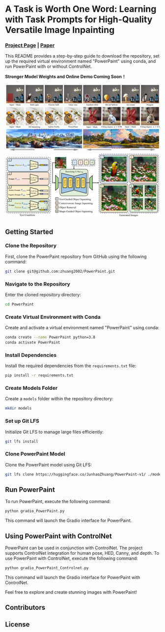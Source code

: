 # A Task is Worth One Word: Learning with Task Prompts for High-Quality Versatile Image Inpainting

### [Project Page](https://powerpaint.github.io/) | [Paper](https://arxiv.org/abs/2312.03594) 

This README provides a step-by-step guide to download the repository, set up the required virtual environment named "PowerPaint" using conda, and run PowerPaint with or without ControlNet. 

**Stronger Model Weights and Online Demo Coming Soon！**

<img src='fig/teaser.png'/>

<img src='fig/flowchart_11_17.png'/>

## Getting Started

### Clone the Repository

First, clone the PowerPaint repository from GitHub using the following command:

```bash
git clone git@github.com:zhuang2002/PowerPaint.git
```

### Navigate to the Repository

Enter the cloned repository directory:

```bash
cd PowerPaint
```

### Create Virtual Environment with Conda

Create and activate a virtual environment named "PowerPaint" using conda:

```bash
conda create --name PowerPaint python=3.8
conda activate PowerPaint
```

### Install Dependencies

Install the required dependencies from the `requirements.txt` file:

```bash
pip install -r requirements.txt
```

### Create Models Folder

Create a `models` folder within the repository directory:

```bash
mkdir models
```

### Set up Git LFS

Initialize Git LFS to manage large files efficiently:

```bash
git lfs install
```

### Clone PowerPaint Model

Clone the PowerPaint model using Git LFS:

```bash
git lfs clone https://huggingface.co/JunhaoZhuang/PowerPaint-v1/ ./models
```

## Run PowerPaint

To run PowerPaint, execute the following command:

```bash
python gradio_PowerPaint.py
```

This command will launch the Gradio interface for PowerPaint.

## Using PowerPaint with ControlNet

PowerPaint can be used in conjunction with ControlNet. The project supports ControlNet integration for human pose, HED, Canny, and depth. To use PowerPaint with ControlNet, execute the following command:

```bash
python gradio_PowerPaint_Controlnet.py
```

This command will launch the Gradio interface for PowerPaint with ControlNet.

Feel free to explore and create stunning images with PowerPaint!

## Contributors

## License

